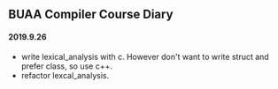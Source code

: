 ## BUAA Compiler Course Diary
#### 2019.9.26
  * write lexical_analysis with c. However don't want to write struct and prefer class, so use c++.
  * refactor lexcal_analysis. 